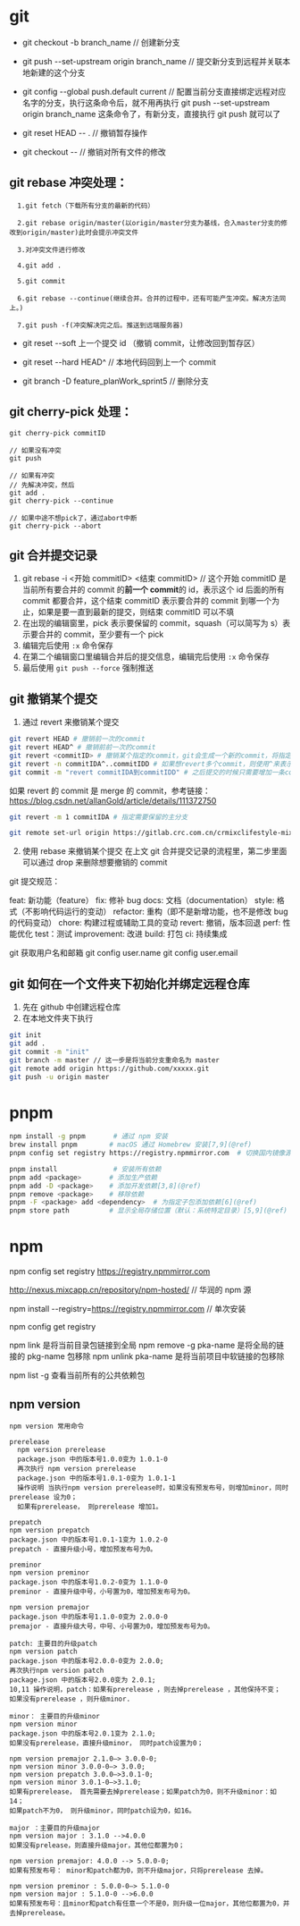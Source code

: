 # git

- git checkout -b branch_name // 创建新分支

- git push --set-upstream origin branch_name // 提交新分支到远程并关联本地新建的这个分支

- git config --global push.default current // 配置当前分支直接绑定远程对应名字的分支，执行这条命令后，就不用再执行 git push --set-upstream origin branch_name 这条命令了，有新分支，直接执行 git push 就可以了

- git reset HEAD -- . // 撤销暂存操作

- git checkout -- <filename> // 撤销对所有文件的修改

## git rebase 冲突处理：

```git
  1.git fetch（下载所有分支的最新的代码）

  2.git rebase origin/master(以origin/master分支为基线，合入master分支的修改到origin/master)此时会提示冲突文件

  3.对冲突文件进行修改

  4.git add .

  5.git commit

  6.git rebase --continue(继续合并。合并的过程中，还有可能产生冲突。解决方法同上。)

  7.git push -f(冲突解决完之后。推送到远端服务器)

```

- git reset --soft 上一个提交 id （撤销 commit，让修改回到暂存区）

- git reset --hard HEAD^ // 本地代码回到上一个 commit

- git branch -D feature_planWork_sprint5 // 删除分支

## git cherry-pick 处理：

```git
git cherry-pick commitID

// 如果没有冲突
git push

// 如果有冲突
// 先解决冲突，然后
git add .
git cherry-pick --continue

// 如果中途不想pick了，通过abort中断
git cherry-pick --abort

```

## git 合并提交记录

1. git rebase -i <开始 commitID> <结束 commitID> // 这个开始 commitID 是当前所有要合并的 commit 的**前一个 commit**的 id，表示这个 id 后面的所有 commit 都要合并，这个结束 commitID 表示要合并的 commit 到哪一个为止，如果是要一直到最新的提交，则结束 commitID 可以不填
2. 在出现的编辑窗里，pick 表示要保留的 commit，squash（可以简写为 s）表示要合并的 commit，至少要有一个 pick
3. 编辑完后使用 `:x` 命令保存
4. 在第二个编辑窗口里编辑合并后的提交信息，编辑完后使用 `:x` 命令保存
5. 最后使用 `git push --force` 强制推送

## git 撤销某个提交

1. 通过 revert 来撤销某个提交

```bash
git revert HEAD # 撤销前一次的commit
git revert HEAD^ # 撤销前前一次的commit
git revert <commitID> # 撤销某个指定的commit，git会生成一个新的commit，将指定的commit的内容反转来达成撤销
git revert -n commitIDA^..commitIDD # 如果想revert多个commit，则使用^来表示，比如git revert commitIDA^...commitIDD，例如commit序列：A->B->C->D；加个参数 -n 可以使revert后不会生成commitId，用户可以自己添加一个commit
git commit -m "revert commitIDA到commitIDD" # 之后提交的时候只需要增加一条commit就可以了

```

如果 revert 的 commit 是 merge 的 commit，参考链接： https://blog.csdn.net/allanGold/article/details/111372750

```bash
git revert -m 1 commitIDA # 指定需要保留的主分支
```

```bash
git remote set-url origin https://gitlab.crc.com.cn/crmixclifestyle-mixh-fe/joy-admin.git # 设置远程仓库地址
```

2. 使用 rebase 来撤销某个提交
   在上文 git 合并提交记录的流程里，第二步里面可以通过 drop 来删除想要撤销的 commit

git 提交规范：

feat: 新功能（feature）
fix: 修补 bug
docs: 文档（documentation）
style: 格式（不影响代码运行的变动）
refactor: 重构（即不是新增功能，也不是修改 bug 的代码变动）
chore: 构建过程或辅助工具的变动
revert: 撤销，版本回退
perf: 性能优化
test：测试
improvement: 改进
build: 打包
ci: 持续集成

git 获取用户名和邮箱
git config user.name
git config user.email

## git 如何在一个文件夹下初始化并绑定远程仓库

1. 先在 github 中创建远程仓库
2. 在本地文件夹下执行

```bash
git init
git add .
git commit -m "init"
git branch -m master // 这一步是将当前分支重命名为 master
git remote add origin https://github.com/xxxxx.git
git push -u origin master

```

# pnpm

```bash
npm install -g pnpm       # 通过 npm 安装
brew install pnpm        # macOS 通过 Homebrew 安装[7,9](@ref)
pnpm config set registry https://registry.npmmirror.com  # 切换国内镜像源[7,9](@ref)

pnpm install              # 安装所有依赖
pnpm add <package>       # 添加生产依赖
pnpm add -D <package>    # 添加开发依赖[3,8](@ref)
pnpm remove <package>    # 移除依赖
pnpm -F <package> add <dependency>  # 为指定子包添加依赖[6](@ref)
pnpm store path          # 显示全局存储位置（默认：系统特定目录）[5,9](@ref)
```

# npm

npm config set registry https://registry.npmmirror.com

http://nexus.mixcapp.cn/repository/npm-hosted/ // 华润的 npm 源

npm install --registry=https://registry.npmmirror.com // 单次安装

npm config get registry

npm link 是将当前目录包链接到全局
npm remove -g pka-name 是将全局的链接的 pkg-name 包移除
npm unlink pka-name 是将当前项目中软链接的包移除

npm list -g 查看当前所有的公共依赖包

## npm version

```
npm version 常用命令

prerelease
  npm version prerelease
  package.json 中的版本号1.0.0变为 1.0.1-0
  再次执行 npm version prerelease
  package.json 中的版本号1.0.1-0变为 1.0.1-1
  操作说明 当执行npm version prerelease时，如果没有预发布号，则增加minor，同时prerelease 设为0；
  如果有prerelease， 则prerelease 增加1。

prepatch
npm version prepatch
package.json 中的版本号1.0.1-1变为 1.0.2-0
prepatch - 直接升级小号，增加预发布号为0。

preminor
npm version preminor
package.json 中的版本号1.0.2-0变为 1.1.0-0
preminor - 直接升级中号，小号置为0，增加预发布号为0。

npm version premajor
package.json 中的版本号1.1.0-0变为 2.0.0-0
premajor - 直接升级大号，中号、小号置为0，增加预发布号为0。

patch: 主要目的升级patch
npm version patch
package.json 中的版本号2.0.0-0变为 2.0.0;
再次执行npm version patch
package.json 中的版本号2.0.0变为 2.0.1;
10,11 操作说明，patch：如果有prerelease ，则去掉prerelease ，其他保持不变；
如果没有prerelease ，则升级minor.

minor： 主要目的升级minor
npm version minor
package.json 中的版本号2.0.1变为 2.1.0;
如果没有prerelease，直接升级minor， 同时patch设置为0；

npm version premajor 2.1.0–> 3.0.0-0;
npm version minor 3.0.0-0–> 3.0.0;
npm version prepatch 3.0.0–>3.0.1-0;
npm version minor 3.0.1-0–>3.1.0;
如果有prerelease， 首先需要去掉prerelease；如果patch为0，则不升级minor：如14；
如果patch不为0， 则升级minor，同时patch设为0，如16。

major ：主要目的升级major
npm version major : 3.1.0 -->4.0.0
如果没有prelease，则直接升级major，其他位都置为0；

npm version premajor: 4.0.0 --> 5.0.0-0;
如果有预发布号： minor和patch都为0，则不升级major，只将prerelease 去掉。

npm version preminor : 5.0.0-0–> 5.1.0-0
npm version major : 5.1.0-0 -->6.0.0
如果有预发布号：且minor和patch有任意一个不是0，则升级一位major，其他位都置为0，并去掉prerelease。
```
